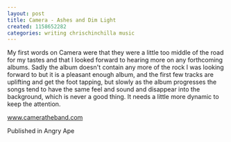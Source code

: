 ```yaml
---
layout: post
title: Camera - Ashes and Dim Light
created: 1158652282
categories: writing chrischinchilla music
---
```


My first words on Camera were that they were a little too middle of the road for my tastes and that I looked forward to hearing more on any forthcoming albums. Sadly the album doesn't contain any more of the rock I was looking forward to but it is a pleasant enough album, and the first few tracks are uplifting and get the foot tapping, but slowly as the album progresses the songs tend to have the same feel and sound and disappear into the background, which is never a good thing. It needs a little more dynamic to keep the attention.

<a href='http://www.cameratheband.com' target='_blank'>www.cameratheband.com</a>

Published in Angry Ape
